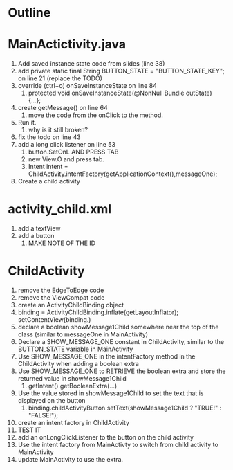 # Outline
# MainActictivity.java

1. Add saved instance state code from slides (line 38)
2. add private static final String BUTTON_STATE = "BUTTON_STATE_KEY"; on line 21 (replace the TODO)
3. override (ctrl+o) onSaveInstanceState on line 84
    1. protected void onSaveInstanceState(@NonNull Bundle outState) {...};
4. create getMessage() on line 64
    1. move the code from the onClick to the method.
5. Run it.
    1. why is it still broken?
6. fix the todo on line 43
7. add a long click listener on line 53
    1. button.SetOnL AND PRESS TAB
    2. new View.O and press tab.
    3. Intent intent = ChildActivity.intentFactory(getApplicationContext(),messageOne);
8. Create a child activity

# activity_child.xml
1. add a textView
2. add a button
    1. MAKE NOTE OF THE ID


# ChildActivity

1. remove the EdgeToEdge code
2. remove the ViewCompat code
3. create an ActivityChildBinding object
4. binding = ActivityChildBinding.inflate(getLayoutInflator);
   setContentView(binding.)
5. declare a boolean showMessage1Child somewhere near the top of the class (similar to messageOne in MainActivity)
6. Declare a SHOW_MESSAGE_ONE constant in ChildActivity,  similar to the BUTTON_STATE variable in MainActivity
7. Use SHOW_MESSAGE_ONE in the intentFactory method in the ChildActivity when adding a boolean extra
8. Use SHOW_MESSAGE_ONE to RETRIEVE the boolean extra and store the returned value in showMessage1Child
    1. getIntent().getBooleanExtra(...)
9. Use the value stored in showMessage1Child to set the text that is displayed on the button
    1. binding.childActivityButton.setText(showMessage1Child ? "TRUE!" : "FALSE!");
10. create an intent factory in ChildActivity
11. TEST IT
12. add an onLongClickListener to the button on the child activity
13. Use the intent factory from MainActivty to switch from child activity to MainActivity
14. update MainActivity to use the extra.

